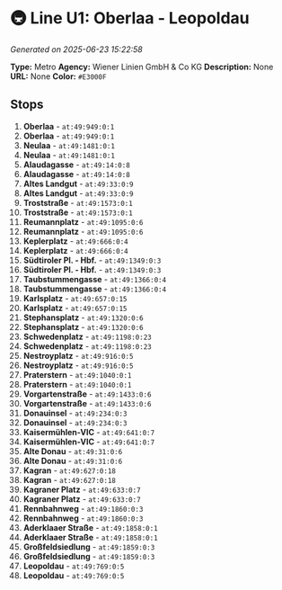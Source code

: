 # 🚇 Line U1: Oberlaa - Leopoldau

*Generated on 2025-06-23 15:22:58*

**Type:** Metro
**Agency:** Wiener Linien GmbH & Co KG
**Description:** None
**URL:** None
**Color:** `#E3000F`

## Stops

1. **Oberlaa** - `at:49:949:0:1`
2. **Oberlaa** - `at:49:949:0:1`
3. **Neulaa** - `at:49:1481:0:1`
4. **Neulaa** - `at:49:1481:0:1`
5. **Alaudagasse** - `at:49:14:0:8`
6. **Alaudagasse** - `at:49:14:0:8`
7. **Altes Landgut** - `at:49:33:0:9`
8. **Altes Landgut** - `at:49:33:0:9`
9. **Troststraße** - `at:49:1573:0:1`
10. **Troststraße** - `at:49:1573:0:1`
11. **Reumannplatz** - `at:49:1095:0:6`
12. **Reumannplatz** - `at:49:1095:0:6`
13. **Keplerplatz** - `at:49:666:0:4`
14. **Keplerplatz** - `at:49:666:0:4`
15. **Südtiroler Pl. - Hbf.** - `at:49:1349:0:3`
16. **Südtiroler Pl. - Hbf.** - `at:49:1349:0:3`
17. **Taubstummengasse** - `at:49:1366:0:4`
18. **Taubstummengasse** - `at:49:1366:0:4`
19. **Karlsplatz** - `at:49:657:0:15`
20. **Karlsplatz** - `at:49:657:0:15`
21. **Stephansplatz** - `at:49:1320:0:6`
22. **Stephansplatz** - `at:49:1320:0:6`
23. **Schwedenplatz** - `at:49:1198:0:23`
24. **Schwedenplatz** - `at:49:1198:0:23`
25. **Nestroyplatz** - `at:49:916:0:5`
26. **Nestroyplatz** - `at:49:916:0:5`
27. **Praterstern** - `at:49:1040:0:1`
28. **Praterstern** - `at:49:1040:0:1`
29. **Vorgartenstraße** - `at:49:1433:0:6`
30. **Vorgartenstraße** - `at:49:1433:0:6`
31. **Donauinsel** - `at:49:234:0:3`
32. **Donauinsel** - `at:49:234:0:3`
33. **Kaisermühlen-VIC** - `at:49:641:0:7`
34. **Kaisermühlen-VIC** - `at:49:641:0:7`
35. **Alte Donau** - `at:49:31:0:6`
36. **Alte Donau** - `at:49:31:0:6`
37. **Kagran** - `at:49:627:0:18`
38. **Kagran** - `at:49:627:0:18`
39. **Kagraner Platz** - `at:49:633:0:7`
40. **Kagraner Platz** - `at:49:633:0:7`
41. **Rennbahnweg** - `at:49:1860:0:3`
42. **Rennbahnweg** - `at:49:1860:0:3`
43. **Aderklaaer Straße** - `at:49:1858:0:1`
44. **Aderklaaer Straße** - `at:49:1858:0:1`
45. **Großfeldsiedlung** - `at:49:1859:0:3`
46. **Großfeldsiedlung** - `at:49:1859:0:3`
47. **Leopoldau** - `at:49:769:0:5`
48. **Leopoldau** - `at:49:769:0:5`